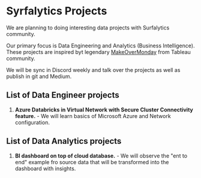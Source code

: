 # Syrfalytics Projects

We are planning to doing interesting data projects with Surfalytics community.

Our primary focus is Data Engineering and Analytics (Business Intelligence).  These projects are inspired byt legendary [MakeOverMonday](https://www.makeovermonday.co.uk/) from Tableau community.

We will be sync in Discord weekly and talk over the projects as well as publish in git and Medium.

## List of Data Engineer projects
1. **Azure Databricks in Virtual Network with Secure Cluster Connectivity feature.** - We will learn basics of Microsoft Azure and Network configuration.

## List of Data Analytics projects
1. **BI dashboard on top of cloud database.** - We will observe the "ent to end" example fro source data that will be transformed into the dashboard with insights.
